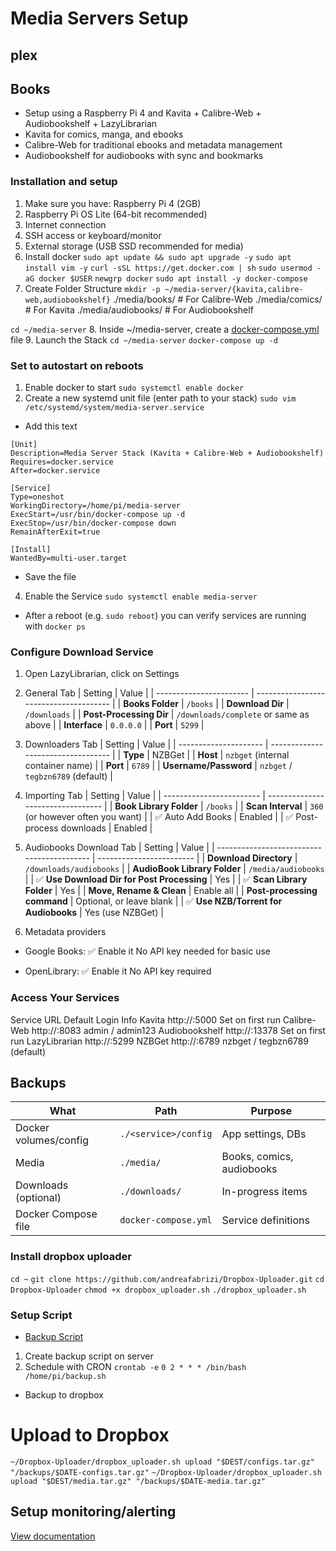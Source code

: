 # Media Servers Setup

## plex

## Books
* Setup using a Raspberry Pi 4 and Kavita + Calibre-Web + Audiobookshelf + LazyLibrarian
* Kavita for comics, manga, and ebooks
* Calibre-Web for traditional ebooks and metadata management
* Audiobookshelf for audiobooks with sync and bookmarks

### Installation and setup
1. Make sure you have: Raspberry Pi 4 (2GB)
2. Raspberry Pi OS Lite (64-bit recommended)
3. Internet connection
4. SSH access or keyboard/monitor
5. External storage (USB SSD recommended for media)
6. Install docker
`sudo apt update && sudo apt upgrade -y`
`sudo apt install vim -y`
`curl -sSL https://get.docker.com | sh`
`sudo usermod -aG docker $USER`
`newgrp docker`
`sudo apt install -y docker-compose`
7. Create Folder Structure
`mkdir -p ~/media-server/{kavita,calibre-web,audiobookshelf}`
./media/books/          # For Calibre-Web
./media/comics/         # For Kavita
./media/audiobooks/     # For Audiobookshelf


`cd ~/media-server`
8. Inside ~/media-server, create a [docker-compose.yml](./scripts/book-media-docker-compose.yml) file
9. Launch the Stack
`cd ~/media-server`
`docker-compose up -d`

### Set to autostart on reboots
1. Enable docker to start
`sudo systemctl enable docker`
2. Create a new systemd unit file (enter path to your stack)
`sudo vim /etc/systemd/system/media-server.service`
* Add this text
```
[Unit]
Description=Media Server Stack (Kavita + Calibre-Web + Audiobookshelf)
Requires=docker.service
After=docker.service

[Service]
Type=oneshot
WorkingDirectory=/home/pi/media-server
ExecStart=/usr/bin/docker-compose up -d
ExecStop=/usr/bin/docker-compose down
RemainAfterExit=true

[Install]
WantedBy=multi-user.target
```
* Save the file
4. Enable the Service
`sudo systemctl enable media-server`
* After a reboot (e.g. `sudo reboot`) you can verify services are running with `docker ps`

### Configure Download Service
1. Open LazyLibrarian, click on Settings
2. General Tab
| Setting                 | Value                                  |
| ----------------------- | -------------------------------------- |
| **Books Folder**        | `/books`                               |
| **Download Dir**        | `/downloads`                           |
| **Post-Processing Dir** | `/downloads/complete` or same as above |
| **Interface**           | `0.0.0.0`                              |
| **Port**                | `5299`                                 |
3. Downloaders Tab
| Setting               | Value                              |
| --------------------- | ---------------------------------- |
| **Type**              | NZBGet                             |
| **Host**              | `nzbget` (internal container name) |
| **Port**              | `6789`                             |
| **Username/Password** | `nzbget` / `tegbzn6789` (default)  |
4. Importing Tab
| Setting                  | Value                             |
| ------------------------ | --------------------------------- |
| **Book Library Folder**  | `/books`                          |
| **Scan Interval**        | `360` (or however often you want) |
| ✅ Auto Add Books         | Enabled                           |
| ✅ Post-process downloads | Enabled                           |
5. Audiobooks Download Tab
| Setting                                    | Value                    |
| ------------------------------------------ | ------------------------ |
| **Download Directory**                     | `/downloads/audiobooks`  |
| **AudioBook Library Folder**               | `/media/audiobooks`      |
| ✅ **Use Download Dir for Post Processing** | Yes                      |
| ✅ **Scan Library Folder**                  | Yes                      |
| **Move, Rename & Clean**                   | Enable all               |
| **Post-processing command**                | Optional, or leave blank |
| ✅ **Use NZB/Torrent for Audiobooks**       | Yes (use NZBGet)         |

6. Metadata providers
* Google Books:
✅ Enable it
No API key needed for basic use

* OpenLibrary:
✅ Enable it
No API key required

### Access Your Services
Service	URL	Default Login Info
Kavita	http://<pi-ip>:5000	Set on first run
Calibre-Web	http://<pi-ip>:8083	admin / admin123
Audiobookshelf	http://<pi-ip>:13378	Set on first run
LazyLibrarian http://<pi-ip>:5299
NZBGet http://<pi-ip>:6789   nzbget / tegbzn6789 (default)

## Backups
| What                  | Path                 | Purpose                   |
| --------------------- | -------------------- | ------------------------- |
| Docker volumes/config | `./<service>/config` | App settings, DBs         |
| Media                 | `./media/`           | Books, comics, audiobooks |
| Downloads (optional)  | `./downloads/`       | In-progress items         |
| Docker Compose file   | `docker-compose.yml` | Service definitions       |

### Install dropbox uploader
`cd ~`
`git clone https://github.com/andreafabrizi/Dropbox-Uploader.git`
`cd Dropbox-Uploader`
`chmod +x dropbox_uploader.sh`
`./dropbox_uploader.sh`

### Setup Script
* [Backup Script](./scripts/book-media-backupscript.sh)
1. Create backup script on server
2. Schedule with CRON
`crontab -e`
`0 2 * * * /bin/bash /home/pi/backup.sh`
* Backup to dropbox
# Upload to Dropbox
`~/Dropbox-Uploader/dropbox_uploader.sh upload "$DEST/configs.tar.gz" "/backups/$DATE-configs.tar.gz"`
`~/Dropbox-Uploader/dropbox_uploader.sh upload "$DEST/media.tar.gz" "/backups/$DATE-media.tar.gz"`

## Setup monitoring/alerting
[View documentation](../../other/alert_monitoring.md)